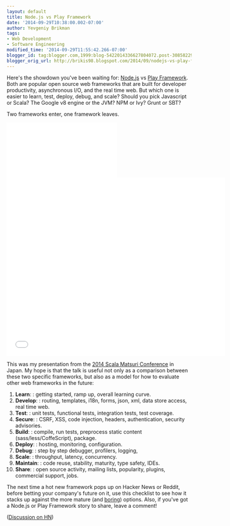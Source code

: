 ```yaml
---
layout: default
title: Node.js vs Play Framework
date: '2014-09-29T10:38:00.002-07:00'
author: Yevgeniy Brikman
tags: 
- Web Development
- Software Engineering
modified_time: '2014-09-29T11:55:42.266-07:00'
blogger_id: tag:blogger.com,1999:blog-5422014336627804072.post-3085822923925409041
blogger_orig_url: http://brikis98.blogspot.com/2014/09/nodejs-vs-play-framework.html
---
```


Here's the showdown you've been waiting for: [Node.js](http://nodejs.org/) 
vs [Play Framework](https://playframework.com/). Both are popular open 
source web frameworks that are built for developer productivity, asynchronous I/O, 
and the real time web. But which one is easier to learn, test, deploy, debug, 
and scale? Should you pick Javascript or Scala? The Google v8 engine or the 
JVM? NPM or Ivy? Grunt or SBT?

Two frameworks enter, one framework leaves.

<iframe src="//www.youtube.com/embed/b6yLwvNSDck" allowfullscreen="" frameborder="0"></iframe> 
<iframe src="//www.slideshare.net/slideshow/embed_code/38723787" allowfullscreen="" frameborder="0" width="595" height="485"></iframe> 

This was my presentation from the [2014 Scala Matsuri Conference](http://scalamatsuri.org/en/) 
in Japan. My hope is that the talk is useful not 
only as a comparison between these two specific frameworks, but also as a model 
for how to evaluate other web frameworks in the future:

1. **Learn**: : getting started, ramp up, overall learning curve.
1. **Develop**: : routing, templates, i18n, forms, json, xml, data store access, real time web.
1. **Test**: : unit tests, functional tests, integration tests, test coverage.
1. **Secure**: : CSRF, XSS, code injection, headers, authentication, security advisories.
1. **Build**: : compile, run tests, preprocess static content (sass/less/CoffeScript), package.
1. **Deploy**: : hosting, monitoring, configuration.
1. **Debug**: : step by step debugger, profilers, logging,&nbsp;
1. **Scale**: : throughput, latency, concurrency.
1. **Maintain**: : code reuse, stability, maturity, type safety, IDEs.
1. **Share**: : open source activity, mailing lists, popularity, plugins, commercial support, jobs.

The next time a hot new framework pops up on Hacker News or Reddit, before 
betting your company's future on it, use this checklist to see how it stacks 
up against the more mature (and 
[boring](http://zef.me/4235/pick-your-battles/)) options. Also, if 
you've got a Node.js or Play Framework story to share, leave a comment!

([Discussion on HN](https://news.ycombinator.com/item?id=8384011))



